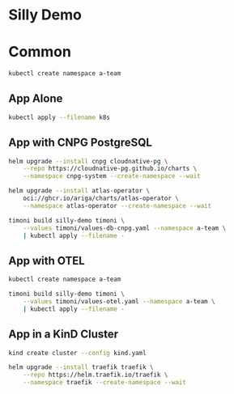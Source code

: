 # Silly Demo

# Common

```sh
kubectl create namespace a-team
```

## App Alone

```sh
kubectl apply --filename k8s
```

## App with CNPG PostgreSQL

```sh
helm upgrade --install cnpg cloudnative-pg \
    --repo https://cloudnative-pg.github.io/charts \
    --namespace cnpg-system --create-namespace --wait

helm upgrade --install atlas-operator \
    oci://ghcr.io/ariga/charts/atlas-operator \
    --namespace atlas-operator --create-namespace --wait

timoni build silly-demo timoni \
    --values timoni/values-db-cnpg.yaml --namespace a-team \
    | kubectl apply --filename -
```

## App with OTEL

```sh
kubectl create namespace a-team

timoni build silly-demo timoni \
    --values timoni/values-otel.yaml --namespace a-team \
    | kubectl apply --filename -
```

## App in a KinD Cluster

```sh
kind create cluster --config kind.yaml

helm upgrade --install traefik traefik \
    --repo https://helm.traefik.io/traefik \
    --namespace traefik --create-namespace --wait
```
